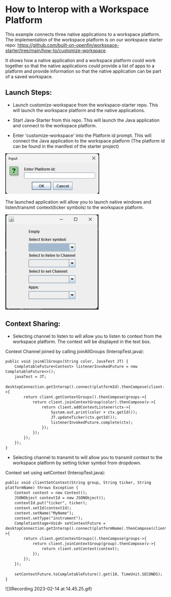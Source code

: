 # How to Interop with a Workspace Platform

This example connects three native applications to a workspace platform. The implementation of the workspace platform is on our workspace starter repo: <https://github.com/built-on-openfin/workspace-starter/tree/main/how-to/customize-workspace>.

It shows how a native application and a workspace platform could work together so that the native applications could provide a list of apps to a platform and provide information so that the native application can be part of a saved workspace.

## Launch Steps:
- Launch customize-workspace from the workspace-starter repo. This will launch the workspace platform and the native applications.

- Start Java-Starter from this repo. This will launch the Java application and connect to the workspace platform.

- Enter 'customize-workspace' into the Platform id prompt. This will connect the Java application to the workspace platform (The platform id can be found in the manifest of the starter project)

![img.png](img.png)

The launched application will allow you to launch native windows and listen/transmit context(ticker symbols) to the workspace platform.

![img_1.png](img_1.png)

## Context Sharing:
- Selecting channel to listen to will allow you to listen to context from the workspace platform. The context will be displayed in the text box.

Context Channel joined by calling joinAllGroups (InteropTest.java):
    
    public void joinAllGroups(String color, JavaTest JT) {
		CompletableFuture<Context> listenerInvokedFuture = new CompletableFuture<>();
		javaTest = JT;
		desktopConnection.getInterop().connect(platformId).thenCompose(client->{
			return client.getContextGroups().thenCompose(groups->{
				return client.joinContextGroup(color).thenCompose(v->{
					return client.addContextListener(ctx->{
						System.out.print(color + ctx.getId());
						JT.updateTicker(ctx.getId());
						listenerInvokedFuture.complete(ctx);
					});
				});
			});
		});
	}
    

- Selecting channel to transmit to will allow you to transmit context to the workspace platform by setting ticker symbol from dropdown.

Context set using setContext (InteropTest.java):

	public void clientSetContext(String group, String ticker, String platformName) throws Exception {
		Context context = new Context();
		JSONObject contextId = new JSONObject();
		contextId.put("ticker", ticker);
		context.setId(contextId);
		context.setName("MyName");
		context.setType("instrument");
		CompletionStage<Void> setContextFuture = desktopConnection.getInterop().connect(platformName).thenCompose(client->{
			return client.getContextGroups().thenCompose(groups->{
				return client.joinContextGroup(group).thenCompose(v->{
					return client.setContext(context);
				});
			});
		});

		setContextFuture.toCompletableFuture().get(10, TimeUnit.SECONDS);
	}
 ![](Recording 2023-02-14 at 14.45.25.gif)
